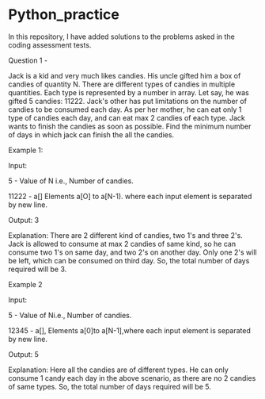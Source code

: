 # Python_practice
In this repository, I have added solutions to the problems asked in the coding assessment tests.

Question 1 -

Jack is a kid and very much likes candies. His uncle gifted him a box of candies of quantity N. There are different types of candies in multiple quantities. Each type is represented by a number in array. Let say, he was gifted 5 candies: 11222. Jack's other has put limitations on the number of candies to be consumed each day. As per her mother, he can eat only 1 type of candies each day, and can eat max 2 candies of each type. Jack wants to finish the candies as soon as possible. Find the minimum number of days in which jack can finish the all the candies.

Example 1:

Input:

5 - Value of N i.e., Number of candies.

11222 - a[] Elements a[O] to a[N-1). where each input element is separated by new line.

Output:  3

Explanation:
There are 2 different kind of candies, two 1's and three 2's. Jack is allowed to consume at max 2 candies of same kind, so he can consume two 1's on same day, and two 2's on another day. Only one 2's will be left, which can be consumed on third day. So, the total number of days required will be 3.

Example 2

Input:

5 - Value of Ni.e., Number of candies.

12345 - a[], Elements a[0]to a[N-1],where each input element is separated by new line.

Output: 5

Explanation:
Here all the candies are of different types. He can only consume 1 candy each day in the above scenario, as there are no 2 candies of same types. So, the total number of days required will be 5.

